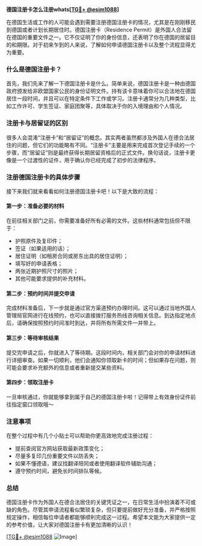 **德国注册卡怎么注册whats[[TG💪+ @esim1088](https://t.me/s/esim1088)]**

在德国生活或工作的人可能会遇到需要注册德国注册卡的情况，尤其是在刚刚移民到德国或者计划长期居住时。德国注册卡（Residence Permit）是外国人合法留在德国的重要文件之一。它不仅证明了你的身份信息，还表明了你在德国的居留目的和期限。对于初来乍到的人来说，了解如何申请德国注册卡以及整个流程显得尤为重要。

### 什么是德国注册卡？

首先，我们先来了解一下德国注册卡是什么。简单来说，德国注册卡是一种由德国政府颁发给非欧盟国家公民的身份证明文件。持有该卡意味着你可以合法地在德国居住一段时间，并且可以在特定条件下工作或学习。注册卡通常分为几种类型，比如工作许可、学生签证、家庭团聚等，具体取决于你的入境理由和个人情况。

### 注册卡与居留证的区别

很多人会混淆“注册卡”和“居留证”的概念。其实两者虽然都涉及外国人在德合法居住的问题，但它们的功能略有不同。“注册卡”主要是用来完成首次登记手续的一个步骤，而“居留证”则是最终获得长期居留资格后的正式文件。换句话说，注册卡更像是一个过渡性的证件，用于确认你已经完成了初步的法律程序。

### 注册德国注册卡的具体步骤

接下来我们就来看看如何注册德国注册卡吧！以下是大致的流程：

#### 第一步：准备必要的材料
在前往相关部门之前，你需要准备好所有必需的文件。这些材料通常包括但不限于：
- 护照原件及复印件；
- 签证（如果适用的话）；
- 居住证明（如租房合同或房东出具的居住证明）；
- 填写好的申请表格；
- 两张近期护照尺寸的照片；
- 其他可能要求提供的补充材料。

#### 第二步：预约时间并提交申请
完成材料准备后，下一步就是通过官方渠道预约办理时间。这可以通过当地外国人管理局官网进行在线预约，也可以直接拨打服务热线咨询相关信息。到达指定地点后，请确保按照预约时间准时到达，并将所有所需文件一并带上。

#### 第三步：等待审核结果
提交完申请之后，你就进入了等待期。这段时间内，相关部门会对你的申请材料进行详细审查。如果一切顺利，他们会通知你领取新卡的时间；但如果存在问题，则可能会要求补充额外的信息或者重新提交某些资料。

#### 第四步：领取注册卡
一旦审核通过，你就能够拿到属于自己的德国注册卡啦！记得带上有效身份证件前往指定窗口领取哦～

### 注意事项

在整个过程中有几个小贴士可以帮助你更高效地完成注册过程：
- 提前查阅官方网站获取最新政策变化；
- 尽量多复印几份重要文件以防丢失；
- 如果不懂德语，建议找翻译陪同或者使用翻译软件辅助沟通；
- 遵守预约时间，避免长时间排队等候。

### 总结

德国注册卡作为外国人在德合法居住的关键凭证之一，在日常生活中扮演着不可或缺的角色。尽管其申请流程看似繁琐复杂，但只要提前做好充分准备，并严格按照规定操作，相信每位申请者都能够顺利完成这一过程。希望本文能为大家提供一定的参考价值，让大家对德国注册卡有更加清晰的认识！

[[TG💪+ @esim1088](https://t.me/s/esim1088) ![Image](https://i.postimg.cc/4NQfJmqS/Snipaste-2025-05-13-00-14-12.png)]